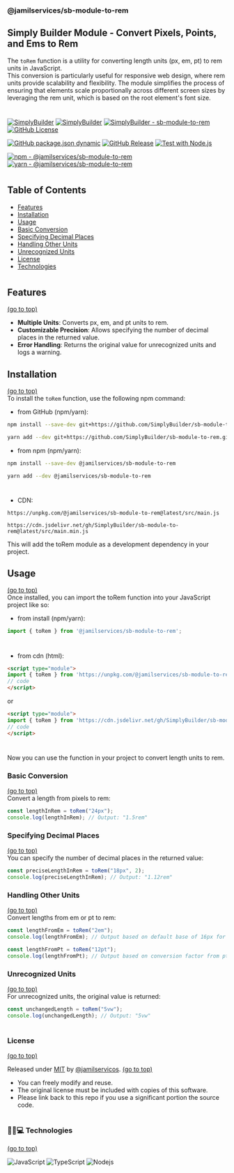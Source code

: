 ### <span id="sb-module-to-rem">@jamilservices/sb-module-to-rem</span>   
## Simply Builder Module - Convert Pixels, Points, and Ems to Rem
      
The `toRem` function is a utility for converting length units (px, em, pt) to rem units in JavaScript.   
This conversion is particularly useful for responsive web design, where rem units provide scalability and flexibility. The module simplifies the process of ensuring that elements scale proportionally across different screen sizes by leveraging the rem unit, which is based on the root element's font size.     

#
[![SimplyBuilder](https://img.shields.io/badge/Author-Gerv%C3%A1sio_J%C3%BAnior-brightgreen?style=flat-square&color=%23fedcba)](https://github.com/jamilservicos)
[![SimplyBuilder](https://img.shields.io/badge/SimplyBuilder-Module-brightgreen?style=flat-square&label=SimplyBuilder&color=%23fedcba)](https://simplybuilder.github.io)
[![SimplyBuilder - sb-module-to-rem](https://img.shields.io/static/v1?label=SimplyBuilder&message=sb-module-to-rem&color=blue&logo=github)](https://github.com/SimplyBuilder/sb-module-to-rem)
[![GitHub License](https://img.shields.io/github/license/SimplyBuilder/sb-module-to-rem)](https://github.com/SimplyBuilder/sb-module-to-rem/blob/main/LICENSE)

[![GitHub package.json dynamic](https://img.shields.io/github/package-json/version/SimplyBuilder/sb-module-to-rem)](https://github.com/SimplyBuilder/sb-module-to-rem/blob/main/package.json#L4)
[![GitHub Release](https://img.shields.io/github/v/release/SimplyBuilder/sb-module-to-rem)](https://github.com/SimplyBuilder/sb-module-to-rem/releases)
[![Test with Node.js](https://img.shields.io/badge/Node.js->=20_10-blue?logo=node.js&logoColor=white)](https://nodejs.org)

[![npm - @jamilservices/sb-module-to-rem](https://img.shields.io/badge/npm-%40jamilservices%2Fsb--module--to--rem-blue?logo=npm&logoColor=white)](https://www.npmjs.com/package/@jamilservices/sb-module-to-rem)
[![yarn - @jamilservices/sb-module-to-rem](https://img.shields.io/badge/yarn-%40jamilservices%2Fsb--module--to--rem-blue?logo=yarn&logoColor=white)](https://yarnpkg.com/package/@jamilservices/sb-module-to-rem)
#      

## Table of Contents
- [Features](#features)
- [Installation](#installation)
- [Usage](#usage)
- [Basic Conversion](#basic-conversion)
- [Specifying Decimal Places](#specifying-decimal-places)
- [Handling Other Units](#handling-other-units)
- [Unrecognized Units](#unrecognized-units)
- [License](#license)
- [Technologies](#technologies)
#

## <span id="features">Features</span>
[(go to top)](#sb-module-to-rem)
- **Multiple Units**: Converts px, em, and pt units to rem.
- **Customizable Precision**: Allows specifying the number of decimal places in the returned value.
- **Error Handling**: Returns the original value for unrecognized units and logs a warning.

## <span id="installation">Installation</span>
[(go to top)](#sb-module-to-rem)   
To install the `toRem` function, use the following npm command:
       
- from GitHub (npm/yarn):       
~~~bash
npm install --save-dev git+https://github.com/SimplyBuilder/sb-module-to-rem.git
~~~
~~~bash
yarn add --dev git+https://github.com/SimplyBuilder/sb-module-to-rem.git
~~~
       
- from npm (npm/yarn):       
~~~bash
npm install --save-dev @jamilservices/sb-module-to-rem
~~~
~~~bash
yarn add --dev @jamilservices/sb-module-to-rem
~~~             

#              
- CDN:
~~~text
https://unpkg.com/@jamilservices/sb-module-to-rem@latest/src/main.js

https://cdn.jsdelivr.net/gh/SimplyBuilder/sb-module-to-rem@latest/src/main.min.js
~~~             

This will add the toRem module as a development dependency in your project.

## <span id="usage">Usage</span>
[(go to top)](#sb-module-to-rem)   
Once installed, you can import the toRem function into your JavaScript project like so:    
       
- from install (npm/yarn):       
~~~javascript
import { toRem } from '@jamilservices/sb-module-to-rem';
~~~     
#        
- from cdn (html):
~~~html
<script type="module">
import { toRem } from 'https://unpkg.com/@jamilservices/sb-module-to-rem@latest/src/main.js';
// code
</script>
~~~     
or     
~~~html
<script type="module">
import { toRem } from 'https://cdn.jsdelivr.net/gh/SimplyBuilder/sb-module-to-rem@latest/src/main.min.js';
// code
</script>
~~~
#        

Now you can use the function in your project to convert length units to rem.


### <span id="basic-conversion">Basic Conversion</span>
[(go to top)](#sb-module-to-rem)   
Convert a length from pixels to rem:
~~~javascript
const lengthInRem = toRem("24px");
console.log(lengthInRem); // Output: "1.5rem"
~~~

### <span id="specifying-decimal-places">Specifying Decimal Places</span>
[(go to top)](#sb-module-to-rem)   
You can specify the number of decimal places in the returned value:
~~~javascript
const preciseLengthInRem = toRem("18px", 2);
console.log(preciseLengthInRem); // Output: "1.12rem"
~~~

### <span id="handling-other-units">Handling Other Units</span>
[(go to top)](#sb-module-to-rem)   
Convert lengths from em or pt to rem:
~~~javascript
const lengthFromEm = toRem("2em");
console.log(lengthFromEm); // Output based on default base of 16px for 1em

const lengthFromPt = toRem("12pt");
console.log(lengthFromPt); // Output based on conversion factor from pt to px to rem
~~~

### <span id="unrecognized-units">Unrecognized Units</span>
[(go to top)](#sb-module-to-rem)   
For unrecognized units, the original value is returned:
~~~javascript
const unchangedLength = toRem("5vw");
console.log(unchangedLength); // Output: "5vw"
~~~

#
### <span id="license">License</span>
[(go to top)](#sb-module-to-rem)

Released under [MIT](/LICENSE) by [@jamilservicos](https://github.com/jamilservicos).
[(go to top)](#sb-module-to-rem)

* You can freely modify and reuse.
* The original license must be included with copies of this software.
* Please link back to this repo if you use a significant portion the source code.


#
### <span id="technologies">👩‍💻💻 Technologies</span>   
[(go to top)](#sb-module-to-rem)   

![JavaScript](https://img.shields.io/badge/-JavaScript-F7DF1E?style=for-the-badge&logo=javascript&logoColor=black)
![TypeScript](https://img.shields.io/badge/-TypeScript-196cb2?style=for-the-badge&logo=typescript&logoColor=white)
![Nodejs](https://img.shields.io/badge/-Nodejs-339933?style=for-the-badge&logo=node-dot-js&logoColor=white)   

#
